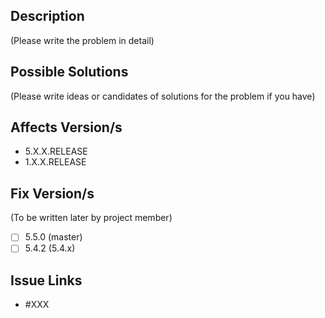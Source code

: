 ## Description
(Please write the problem in detail)

## Possible Solutions
(Please write ideas or candidates of solutions for the problem if you have)

## Affects Version/s
- 5.X.X.RELEASE
- 1.X.X.RELEASE

## Fix Version/s
(To be written later by project member)
- [ ] 5.5.0 (master)
- [ ] 5.4.2 (5.4.x)

## Issue Links
- #XXX